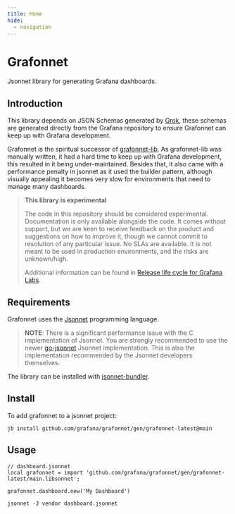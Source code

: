 ```yaml
---
title: Home
hide:
  - navigation
---
```


# Grafonnet

Jsonnet library for generating Grafana dashboards.

## Introduction

This library depends on JSON Schemas generated by [Grok](https://github.com/grafana/grok),
these schemas are generated directly from the Grafana repository to ensure Grafonnet can
keep up with Grafana development.

Grafonnet is the spiritual successor of [grafonnet-lib](https://github.com/grafana/grafonnet-lib).
As grafonnet-lib was manually written, it had a hard time to keep up with Grafana
development, this resulted in it being under-maintained. Besides that, it also came with
a performance penalty in jsonnet as it used the builder pattern, although visually
appealing it becomes very slow for environments that need to manage many dashboards.

> **This library is experimental**
>
> The code in this repository should be considered experimental. Documentation is only
> available alongside the code. It comes without support, but we are keen to receive
> feedback on the product and suggestions on how to improve it, though we cannot commit to
> resolution of any particular issue. No SLAs are available. It is not meant to be used in
> production environments, and the risks are unknown/high.
>
> Additional information can be found in [Release life cycle for Grafana Labs](https://grafana.com/docs/release-life-cycle/).

## Requirements

Grafonnet uses the [Jsonnet](https://jsonnet.org/) programming language.

> **NOTE**: There is a significant performance issue with the C implementation of Jsonnet. You are strongly
recommended to use the newer [go-jsonnet](https://github.com/google/go-jsonnet) Jsonnet implementation.
This is also the implementation recommended by the Jsonnet developers themselves.

The library can be installed with [jsonnet-bundler](https://github.com/jsonnet-bundler/jsonnet-bundler/).

## Install

To add grafonnet to a jsonnet project:

```console
jb install github.com/grafana/grafonnet/gen/grafonnet-latest@main
```

## Usage

```jsonnet
// dashboard.jsonnet
local grafonnet = import 'github.com/grafana/grafonnet/gen/grafonnet-latest/main.libsonnet';

grafonnet.dashboard.new('My Dashboard')
```

```console
jsonnet -J vendor dashboard.jsonnet
```
